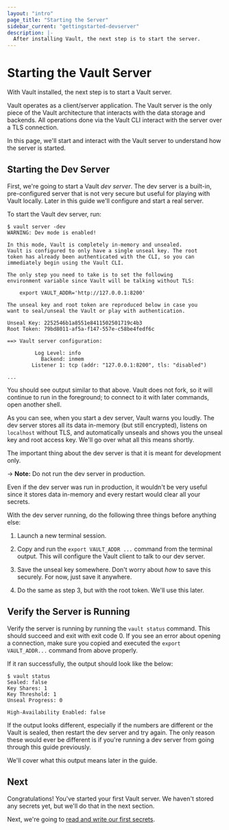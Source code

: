 ```yaml
---
layout: "intro"
page_title: "Starting the Server"
sidebar_current: "gettingstarted-devserver"
description: |-
  After installing Vault, the next step is to start the server.
---
```


# Starting the Vault Server

With Vault installed, the next step is to start a Vault server.

Vault operates as a client/server application. The Vault server is the
only piece of the Vault architecture that interacts with the data
storage and backends. All operations done via the Vault CLI interact
with the server over a TLS connection.

In this page, we'll start and interact with the Vault server to understand
how the server is started.

## Starting the Dev Server

First, we're going to start a Vault _dev server_. The dev server
is a built-in, pre-configured server that is not very
secure but useful for playing with Vault locally. Later in this guide
we'll configure and start a real server.

To start the Vault dev server, run:

```
$ vault server -dev
WARNING: Dev mode is enabled!

In this mode, Vault is completely in-memory and unsealed.
Vault is configured to only have a single unseal key. The root
token has already been authenticated with the CLI, so you can
immediately begin using the Vault CLI.

The only step you need to take is to set the following
environment variable since Vault will be talking without TLS:

    export VAULT_ADDR='http://127.0.0.1:8200'

The unseal key and root token are reproduced below in case you
want to seal/unseal the Vault or play with authentication.

Unseal Key: 2252546b1a8551e8411502501719c4b3
Root Token: 79bd8011-af5a-f147-557e-c58be4fedf6c

==> Vault server configuration:

         Log Level: info
           Backend: inmem
        Listener 1: tcp (addr: "127.0.0.1:8200", tls: "disabled")

...
```

You should see output similar to that above. Vault does not fork, so it will
continue to run in the foreground; to connect to it with later commands, open
another shell.

As you can see, when you start a dev server, Vault warns you loudly. The dev
server stores all its data in-memory (but still encrypted), listens on
`localhost` without TLS, and automatically unseals and shows you the unseal key
and root access key.  We'll go over what all this means shortly.

The important thing about the dev server is that it is meant for
development only.

-> **Note:** Do not run the dev server in production.

Even if the dev server was run in production, it wouldn't be very useful
since it stores data in-memory and every restart would clear all your
secrets.

With the dev server running, do the following three things before anything
else:

  1. Launch a new terminal session.

  2. Copy and run the `export VAULT_ADDR ...` command from the terminal
     output. This will configure the Vault client to talk to our dev server.

  3. Save the unseal key somewhere. Don't worry about _how_ to save this
     securely. For now, just save it anywhere.

  4. Do the same as step 3, but with the root token. We'll use this later.

## Verify the Server is Running

Verify the server is running by running the `vault status` command. This should
succeed and exit with exit code 0. If you see an error about opening
a connection, make sure you copied and executed the `export VAULT_ADDR...`
command from above properly.

If it ran successfully, the output should look like the below:

```
$ vault status
Sealed: false
Key Shares: 1
Key Threshold: 1
Unseal Progress: 0

High-Availability Enabled: false
```

If the output looks different, especially if the numbers are different
or the Vault is sealed, then restart the dev server and try again. The
only reason these would ever be different is if you're running a dev
server from going through this guide previously.

We'll cover what this output means later in the guide.

## Next

Congratulations! You've started your first Vault server. We haven't stored
any secrets yet, but we'll do that in the next section.

Next, we're going to
[read and write our first secrets](/intro/getting-started/first-secret.html).
